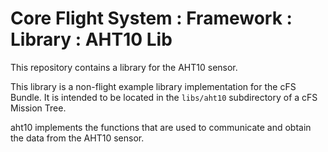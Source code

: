 # Core Flight System : Framework : Library : AHT10 Lib

This repository contains a library for the AHT10 sensor.

This library is a non-flight example library implementation for the cFS Bundle. It is intended to be located in the `libs/aht10` subdirectory of a cFS Mission Tree.

aht10 implements the functions that are used to communicate and obtain the data from the AHT10 sensor.

